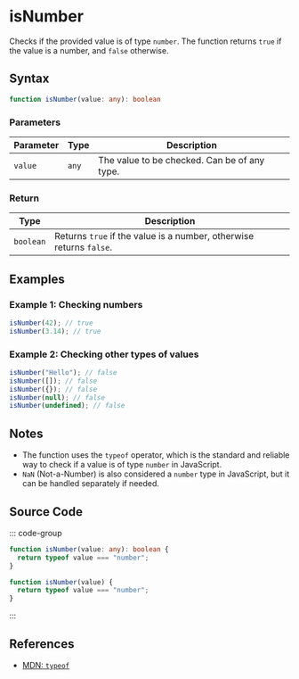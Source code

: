 # isNumber  
Checks if the provided value is of type `number`. The function returns `true` if the value is a number, and `false` otherwise.

## Syntax
```typescript
function isNumber(value: any): boolean
```

### Parameters

| Parameter | Type      | Description                               |
|-----------|-----------|-------------------------------------------|
| `value`   | `any`     | The value to be checked. Can be of any type. |

### Return

| Type     | Description                                  |
|----------|----------------------------------------------|
| `boolean`| Returns `true` if the value is a number, otherwise returns `false`. |

## Examples

### Example 1: Checking numbers
```typescript
isNumber(42); // true
isNumber(3.14); // true
```

### Example 2: Checking other types of values
```typescript
isNumber("Hello"); // false
isNumber([]); // false
isNumber({}); // false
isNumber(null); // false
isNumber(undefined); // false
```

## Notes
- The function uses the `typeof` operator, which is the standard and reliable way to check if a value is of type `number` in JavaScript.
- `NaN` (Not-a-Number) is also considered a `number` type in JavaScript, but it can be handled separately if needed.

## Source Code
::: code-group

```typescript
function isNumber(value: any): boolean {
  return typeof value === "number";
}
```

```javascript
function isNumber(value) {
  return typeof value === "number";
}
```
:::

## References
- [MDN: `typeof`](https://developer.mozilla.org/en-US/docs/Web/JavaScript/Reference/Operators/typeof)